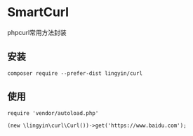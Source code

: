 # SmartCurl
phpcurl常用方法封装

## 安装

```
composer require --prefer-dist lingyin/curl
```


## 使用

```
require 'vendor/autoload.php'

(new \lingyin\curl\Curl())->get('https://www.baidu.com');

```
